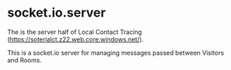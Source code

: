 # socket.io.server

The is the server half of Local Contact Tracing (https://soterialct.z22.web.core.windows.net/).

This is a socket.io server for managing messages passed between Visitors and Rooms.
